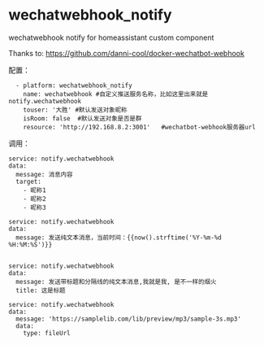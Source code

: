 # wechatwebhook_notify
wechatwebhook notify for homeassistant custom component


Thanks to: https://github.com/danni-cool/docker-wechatbot-webhook


配置：
```notify:
  - platform: wechatwebhook_notify
    name: wechatwebhook #自定义推送服务名称，比如这里出来就是 notify.wechatwebhook
    touser: '大胜' #默认发送对象昵称 
    isRoom: false  #默认发送对象是否是群 
    resource: 'http://192.168.8.2:3001'   #wechatbot-webhook服务器url
```

调用：
```
service: notify.wechatwebhook
data:
  message: 消息内容
  target:
    - 昵称1
    - 昵称2
    - 昵称3
    
service: notify.wechatwebhook
data:
  message: 发送纯文本消息，当前时间：{{now().strftime('%Y-%m-%d %H:%M:%S')}}


service: notify.wechatwebhook
data:
  message: 发送带标题和分隔线的纯文本消息,我就是我, 是不一样的烟火
  title: 这是标题

service: notify.wechatwebhook
data:
  message: 'https://samplelib.com/lib/preview/mp3/sample-3s.mp3'
  data:
    type: fileUrl
```

